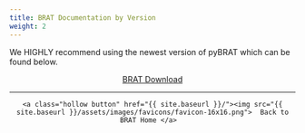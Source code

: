```yaml
---
title: BRAT Documentation by Version
weight: 2
---
```


We HIGHLY recommend using the newest version of pyBRAT which can be found below.

<div align="center">
	<a class="hollow button" href="{{ site.baseurl }}/brat.riverscapes.xyz/Download"><i class="fa fa-lightbulb-o"></i>  BRAT Download</a>  

------
<div align="center">

	<a class="hollow button" href="{{ site.baseurl }}/"><img src="{{ site.baseurl }}/assets/images/favicons/favicon-16x16.png">  Back to BRAT Home </a>  

</div>
